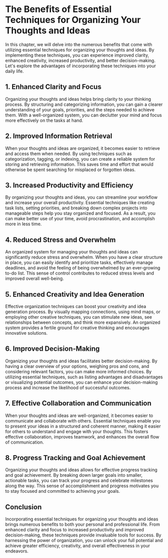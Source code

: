 The Benefits of Essential Techniques for Organizing Your Thoughts and Ideas
======================================================================================

In this chapter, we will delve into the numerous benefits that come with utilizing essential techniques for organizing your thoughts and ideas. By implementing these techniques, you can experience improved clarity, enhanced creativity, increased productivity, and better decision-making. Let's explore the advantages of incorporating these techniques into your daily life.

**1. Enhanced Clarity and Focus**
---------------------------------

Organizing your thoughts and ideas helps bring clarity to your thinking process. By structuring and categorizing information, you can gain a clearer understanding of your goals, priorities, and the steps needed to achieve them. With a well-organized system, you can declutter your mind and focus more effectively on the tasks at hand.

**2. Improved Information Retrieval**
-------------------------------------

When your thoughts and ideas are organized, it becomes easier to retrieve and access them when needed. By using techniques such as categorization, tagging, or indexing, you can create a reliable system for storing and retrieving information. This saves time and effort that would otherwise be spent searching for misplaced or forgotten ideas.

**3. Increased Productivity and Efficiency**
--------------------------------------------

By organizing your thoughts and ideas, you can streamline your workflow and increase your overall productivity. Essential techniques like creating task lists, setting priorities, and breaking down complex projects into manageable steps help you stay organized and focused. As a result, you can make better use of your time, avoid procrastination, and accomplish more in less time.

**4. Reduced Stress and Overwhelm**
-----------------------------------

An organized system for managing your thoughts and ideas can significantly reduce stress and overwhelm. When you have a clear structure in place, you can easily identify and prioritize tasks, effectively manage deadlines, and avoid the feeling of being overwhelmed by an ever-growing to-do list. This sense of control contributes to reduced stress levels and improved overall well-being.

**5. Enhanced Creativity and Idea Generation**
----------------------------------------------

Effective organization techniques can boost your creativity and idea generation process. By visually mapping connections, using mind maps, or employing other creative techniques, you can stimulate new ideas, see relationships between concepts, and think more expansively. An organized system provides a fertile ground for creative thinking and encourages innovative solutions.

**6. Improved Decision-Making**
-------------------------------

Organizing your thoughts and ideas facilitates better decision-making. By having a clear overview of your options, weighing pros and cons, and considering relevant factors, you can make more informed choices. By utilizing essential techniques, such as listing advantages and disadvantages or visualizing potential outcomes, you can enhance your decision-making process and increase the likelihood of successful outcomes.

**7. Effective Collaboration and Communication**
------------------------------------------------

When your thoughts and ideas are well-organized, it becomes easier to communicate and collaborate with others. Essential techniques enable you to present your ideas in a structured and coherent manner, making it easier for others to understand and engage with your thoughts. This fosters effective collaboration, improves teamwork, and enhances the overall flow of communication.

**8. Progress Tracking and Goal Achievement**
---------------------------------------------

Organizing your thoughts and ideas allows for effective progress tracking and goal achievement. By breaking down larger goals into smaller, actionable tasks, you can track your progress and celebrate milestones along the way. This sense of accomplishment and progress motivates you to stay focused and committed to achieving your goals.

**Conclusion**
--------------

Incorporating essential techniques for organizing your thoughts and ideas brings numerous benefits to both your personal and professional life. From enhanced clarity and focus to increased productivity and improved decision-making, these techniques provide invaluable tools for success. By harnessing the power of organization, you can unlock your full potential and achieve greater efficiency, creativity, and overall effectiveness in your endeavors.
